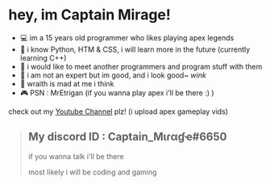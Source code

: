 # hey, im Captain Mirage!

- 💻 im a 15 years old programmer who likes playing apex legends
- 🔌 i know Python, HTM & CSS, i will learn more in the future (currently learning C++)
- 📲 i would like to meet another programmers and program stuff with them
- 📡 i am not an expert but im good, and i look good~ *wink*
- 💞 wraith is mad at me i think
- 🎮 PSN : MrEtrigan (if you wanna play apex i'll be there :) )

check out my [Youtube Channel](https://www.youtube.com/channel/UCEi1Yl_QpYygxaLeJ3THdwA) plz! (i upload apex gameplay vids)

>My discord ID : Captain_Mιɾαɠҽ#6650
>--
>if you wanna talk i'll be there
>
>most likely i will be coding and gaming
